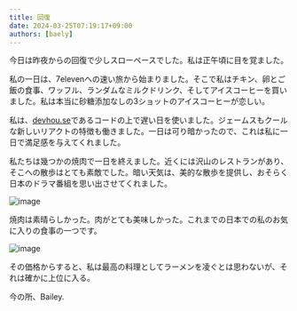 ```yaml
---
title: 回復
date: 2024-03-25T07:19:17+09:00
authors: [baely]
---
```

今日は昨夜からの回復で少しスローペースでした。私は正午頃に目を覚ました。

私の一日は、7elevenへの速い旅から始まりました。そこで私はチキン、卵とご飯の食事、ワッフル、ランダムなミルクドリンク、そしてアイスコーヒーを買いました。私は本当に砂糖添加なしの3ショットのアイスコーヒーが恋しい。

私は、[devhou.se](https://devhou.se)であるコードの上で遅い日を使いました。ジェームスもクールな新しいリアクトの特徴も働きました。一日は可り暗かったので、これは私に一日で満足感を与えてくれました。

私たちは幾つかの焼肉で一日を終えました。近くには沢山のレストランがあり、そこへの散歩はとても素敵でした。暗い天気は、美的な散歩を提供し、おそらく日本のドラマ番組を思い出させてくれました。

![image](https://github.com/devhou-se/www-jp/assets/5674656/405439c7-7b96-4691-802e-5a9fa1728341)

焼肉は素晴らしかった。肉がとても美味しかった。これまでの日本での私のお気に入りの食事の一つです。

![image](https://github.com/devhou-se/www-jp/assets/5674656/b9c090ba-f7e4-4e0e-b693-3022641e84c4)

その価格からすると、私は最高の料理としてラーメンを凌ぐとは思わないが、それは確かに上位に入る。

今の所、Bailey.